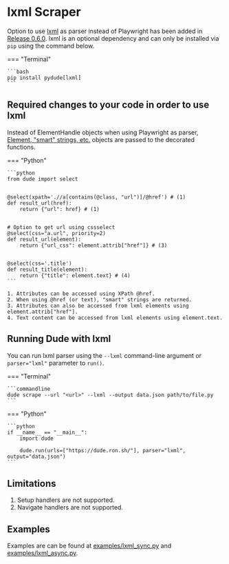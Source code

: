 # lxml Scraper

Option to use [lxml](https://lxml.de/) as parser instead of Playwright has been added in [Release 0.6.0](https://github.com/roniemartinez/dude/releases/tag/0.6.0).
lxml is an optional dependency and can only be installed via `pip` using the command below.

=== "Terminal"

    ```bash
    pip install pydude[lxml]
    ```

## Required changes to your code in order to use lxml

Instead of ElementHandle objects when using Playwright as parser,[ Element, "smart" strings, etc.](https://lxml.de/xpathxslt.html#xpath-return-values) objects are passed to the decorated functions.


=== "Python"

    ```python
    from dude import select


    @select(xpath='.//a[contains(@class, "url")]/@href') # (1)
    def result_url(href):
        return {"url": href} # (1)
    
    
    # Option to get url using cssselect
    @select(css="a.url", priority=2)
    def result_url(element):
        return {"url_css": element.attrib["href"]} # (3)
    
    
    @select(css='.title')
    def result_title(element):
        return {"title": element.text} # (4)
    ```
    
    1. Attributes can be accessed using XPath @href.
    2. When using @href (or text), "smart" strings are returned.
    3. Attributes can also be accessed from lxml elements using element.attrib["href"].
    4. Text content can be accessed from lxml elements using element.text.


## Running Dude with lxml 

You can run lxml parser using the `--lxml` command-line argument or `parser="lxml"` parameter to `run()`.


=== "Terminal"

    ```commandline
    dude scrape --url "<url>" --lxml --output data.json path/to/file.py
    ```

=== "Python"

    ```python
    if __name__ == "__main__":
        import dude

        dude.run(urls=["https://dude.ron.sh/"], parser="lxml", output="data.json")
    ```

## Limitations

1. Setup handlers are not supported.
2. Navigate handlers are not supported.


## Examples

Examples are can be found at [examples/lxml_sync.py](https://github.com/roniemartinez/dude/tree/master/examples/lxml_sync.py) and [examples/lxml_async.py](https://github.com/roniemartinez/dude/tree/master/examples/lxml_async.py).

